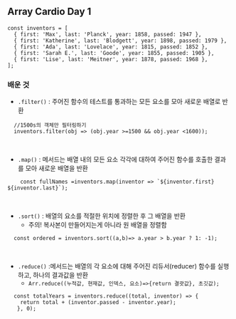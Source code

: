 ##  Array Cardio Day 1

  ```
  const inventors = [
    { first: 'Max', last: 'Planck', year: 1858, passed: 1947 },
    { first: 'Katherine', last: 'Blodgett', year: 1898, passed: 1979 },
    { first: 'Ada', last: 'Lovelace', year: 1815, passed: 1852 },
    { first: 'Sarah E.', last: 'Goode', year: 1855, passed: 1905 },
    { first: 'Lise', last: 'Meitner', year: 1878, passed: 1968 },
  ];
  ```
 ### 배운 것    
+ ```.filter()``` : 주어진 함수의 테스트를 통과하는 모든 요소를 모아   새로운 배열로 반환   

```
  //1500s의 객체만 필터링하기
  inventors.filter(obj => (obj.year >=1500 && obj.year <1600)); 
```
  <br/>  

  
+  ```.map()``` : 메서드는 배열 내의 모든 요소 각각에 대하여 주어진 함수를 호출한 결과를 모아 새로운 배열을 반환   

 ```
     const fullNames =inventors.map(inventor => `${inventor.first} ${inventor.last}`);
 ```
   <br/>   
   
+ ```.sort()``` : 배열의 요소를 적절한 위치에 정렬한 후 그 배열을 반환   
  + 주의! 복사본이 만들어지는게 아니라 원 배열을 정렬함   

```
  const ordered = inventors.sort((a,b)=> a.year > b.year ? 1: -1);
  ```
<br/>  

+ ```.reduce()``` :메서드는 배열의 각 요소에 대해 주어진 리듀서(reducer) 함수를 실행하고, 하나의 결과값을 반환    
  + ```Arr.reduce((누적값, 현재값, 인덱스, 요소)=>{return 결괏값}, 초깃값);```   
```
  const totalYears = inventors.reduce((total, inventor) => {
    return total + (inventor.passed - inventor.year);
   }, 0);
```



  
 
